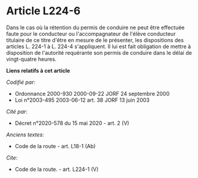 # Article L224-6

Dans le cas où la rétention du permis de conduire ne peut être effectuée faute pour le conducteur ou l'accompagnateur de
l'élève conducteur titulaire de ce titre d'être en mesure de le présenter, les dispositions des articles L. 224-1 à L. 224-4
s'appliquent. Il lui est fait obligation de mettre à disposition de l'autorité requérante son permis de conduire dans le
délai de vingt-quatre heures.

**Liens relatifs à cet article**

_Codifié par_:

  - Ordonnance 2000-930 2000-09-22 JORF 24 septembre 2000
  - Loi n°2003-495 2003-06-12 art. 38 JORF 13 juin 2003

_Cité par_:

  - Décret n°2020-578 du 15 mai 2020 - art. 2 (V)

_Anciens textes_:

  - Code de la route - art. L18-1 (Ab)

_Cite_:

  - Code de la route. - art. L224-1 (V)
